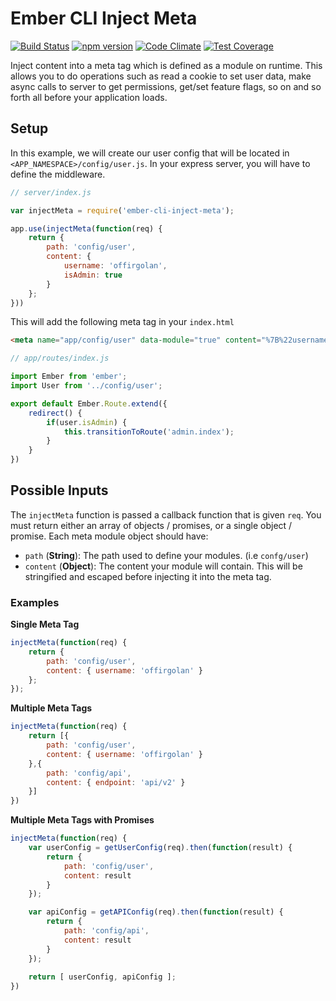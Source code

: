 # Ember CLI Inject Meta

[![Build Status](https://travis-ci.org/offirgolan/ember-cli-inject-meta.svg?branch=master)](https://travis-ci.org/offirgolan/ember-cli-inject-meta)
[![npm version](https://badge.fury.io/js/ember-cli-inject-meta.svg)](http://badge.fury.io/js/ember-cli-inject-meta)
[![Code Climate](https://codeclimate.com/github/offirgolan/ember-cli-inject-meta/badges/gpa.svg)](https://codeclimate.com/github/offirgolan/ember-cli-inject-meta)
[![Test Coverage](https://codeclimate.com/github/offirgolan/ember-cli-inject-meta/badges/coverage.svg)](https://codeclimate.com/github/offirgolan/ember-cli-inject-meta/coverage)

Inject content into a meta tag which is defined as a module on runtime. This allows you to do operations such as read a cookie to set user data, make async calls to server to get permissions, get/set feature flags, so on and so forth all before your application loads.

## Setup

In this example, we will create our user config that will be located in `<APP_NAMESPACE>/config/user.js`. In your express server, you will have to define the middleware.

```js
// server/index.js

var injectMeta = require('ember-cli-inject-meta');

app.use(injectMeta(function(req) {
    return {
        path: 'config/user',
        content: {
            username: 'offirgolan',
            isAdmin: true
        }
    };
}))
```

This will add the following meta tag in your `index.html`

```html
<meta name="app/config/user" data-module="true" content="%7B%22username%22%3A%22offirgolan%22%2C%22isAdmin%22%3Atrue%7D">
```

```js
// app/routes/index.js

import Ember from 'ember';
import User from '../config/user';

export default Ember.Route.extend({
    redirect() {
        if(user.isAdmin) {
            this.transitionToRoute('admin.index');
        }
    }
})
```

## Possible Inputs

The `injectMeta` function is passed a callback function that is given `req`. You must return either an array of objects / promises, or a single object / promise. Each meta module object should have:

- `path` (**String**): The path used to define your modules. (i.e `confg/user`)
- `content` (**Object**): The content your module will contain. This will be stringified and escaped before injecting it into the meta tag.

### Examples

**Single Meta Tag**

```js
injectMeta(function(req) {
    return {
        path: 'config/user',
        content: { username: 'offirgolan' }
    };
});
```

**Multiple Meta Tags**

```js
injectMeta(function(req) {
    return [{
        path: 'config/user',
        content: { username: 'offirgolan' }
    },{
        path: 'config/api',
        content: { endpoint: 'api/v2' }
    }]
})
```

**Multiple Meta Tags with Promises**

```js
injectMeta(function(req) {
    var userConfig = getUserConfig(req).then(function(result) {
        return {
            path: 'config/user',
            content: result
        }
    });

    var apiConfig = getAPIConfig(req).then(function(result) {
        return {
            path: 'config/api',
            content: result
        }
    });
    
    return [ userConfig, apiConfig ];
})
```
